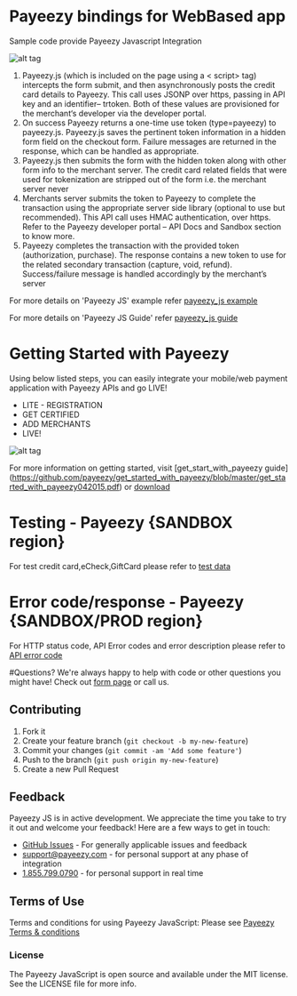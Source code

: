 # Payeezy bindings for WebBased app

Sample code provide Payeezy Javascript Integration

![alt tag](https://raw.githubusercontent.com/nohup-atulparmar/payeezy_js/master/example/payeezyjs.png?token=AJRnv7i1EkmqQ5Y2fcD6Bd8Ic7gp0njYks5VK-xRwA%3D%3D)

1. Payeezy.js (which is included on the page using a &lt; script> tag) intercepts the form submit, and then
asynchronously posts the credit card details to Payeezy. This call uses JSONP over https, passing in API key and an
identifier– trtoken. Both of these values are provisioned for the merchant‘s developer via the developer portal.
2. On success Payeezy returns a one-time use token (type=payeezy) to payeezy.js. Payeezy.js saves the pertinent
token information in a hidden form field on the checkout form. Failure messages are returned in the response,
which can be handled as appropriate.
3. Payeezy.js then submits the form with the hidden token along with other form info to the merchant server. The
credit card related fields that were used for tokenization are stripped out of the form i.e. the merchant server never
4. Merchants server submits the token to Payeezy to complete the transaction using the appropriate server side
library (optional to use but recommended). This API call uses HMAC authentication, over https. Refer to the
Payeezy developer portal – API Docs and Sandbox section to know more.
5. Payeezy completes the transaction with the provided token (authorization, purchase). The response contains a
new token to use for the related secondary transaction (capture, void, refund). Success/failure message is handled
accordingly by the merchant’s server

For more details on 'Payeezy JS' example refer [payeezy_js example](../../tree/master/example)

For more details on 'Payeezy JS Guide' refer [payeezy_js guide](../../blob/master/guide/payeezy_js042015.pdf)

# Getting Started with Payeezy
Using below listed steps, you can easily integrate your mobile/web payment application with Payeezy APIs and go LIVE!
*	LITE  - REGISTRATION  
*	GET CERTIFIED
*	ADD MERCHANTS 
*	LIVE!

![alt tag](https://github.com/nohup-atulparmar/payeezy_js/raw/master/example/get_start_with_payeezy.png)

For more information on getting started, visit  [get_start_with_payeezy guide] (https://github.com/payeezy/get_started_with_payeezy/blob/master/get_started_with_payeezy042015.pdf) or [download](https://github.com/payeezy/get_started_with_payeezy/raw/master/get_started_with_payeezy042015.pdf)

# Testing - Payeezy {SANDBOX region}
For test credit card,eCheck,GiftCard please refer to [test data](https://github.com/payeezy/testing_payeezy/raw/master/payeezy_testdata042015.pdf)

# Error code/response - Payeezy {SANDBOX/PROD region}
For HTTP status code, API Error codes and error description please refer to [API error code ](https://github.com/payeezy/payeezy_js/raw/master/payeezy_js_guide/payeezy_js042015.pdf)

#Questions?
We're always happy to help with code or other questions you might have! Check out [form page](https://developer.payeezy.com/forum) or call us. 

## Contributing

1. Fork it 
2. Create your feature branch (`git checkout -b my-new-feature`)
3. Commit your changes (`git commit -am 'Add some feature'`)
4. Push to the branch (`git push origin my-new-feature`)
5. Create a new Pull Request  

## Feedback

Payeezy JS is in active development. We appreciate the time you take to try it out and welcome your feedback!
Here are a few ways to get in touch:
* [GitHub Issues](https://github.com/payeezy/payeezy/issues) - For generally applicable issues and feedback
* support@payeezy.com - for personal support at any phase of integration
* [1.855.799.0790](tel:+18557990790)  - for personal support in real time 

## Terms of Use

Terms and conditions for using Payeezy JavaScript: Please see [Payeezy Terms & conditions](https://developer.payeezy.com/terms-use)
 
### License
The Payeezy JavaScript is open source and available under the MIT license. See the LICENSE file for more info.
